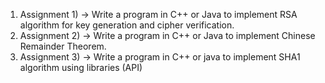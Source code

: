 1) Assignment 1) -> Write a program in C++ or Java to implement RSA algorithm for key generation and cipher verification.
2) Assignment 2) -> Write a program in C++ or Java to implement Chinese Remainder Theorem.
3) Assignment 3) -> Write a program in C++ or java to implement SHA1 algorithm using libraries (API)


